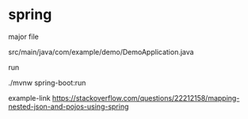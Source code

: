 # spring
major file

src/main/java/com/example/demo/DemoApplication.java

run  

./mvnw spring-boot:run

example-link
https://stackoverflow.com/questions/22212158/mapping-nested-json-and-pojos-using-spring
